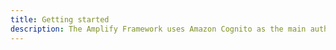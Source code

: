 ```yaml
---
title: Getting started
description: The Amplify Framework uses Amazon Cognito as the main authentication provider. Learn how to handle user registration, authentication, account recovery & other operations.
---
```

<inline-fragment platform="js" src="/fragments/lib/auth/js/getting-started.md"></inline-fragment>
<inline-fragment platform="ios" src="~/lib/auth/fragments/native_common/getting_started/common.md"></inline-fragment>
<inline-fragment platform="android" src="~/lib/auth/fragments/native_common/getting_started/common.md"></inline-fragment>
<inline-fragment platform="flutter" src="~/lib/auth/fragments/native_common/getting_started/common.md"></inline-fragment>